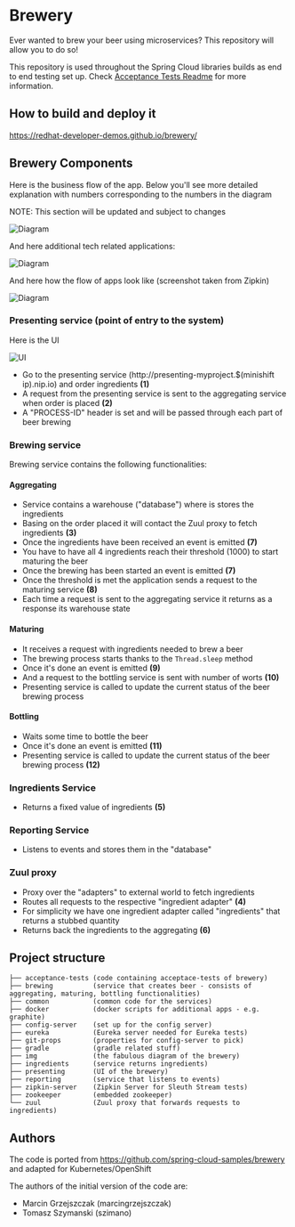 
# Brewery

Ever wanted to brew your beer using microservices? This repository will allow you to do so!

This repository is used throughout the Spring Cloud libraries builds as end to end testing set up. Check
[Acceptance Tests Readme](acceptance-tests/README.md) for more information.

## How to build and deploy it 

https://redhat-developer-demos.github.io/brewery/ 


## Brewery Components

Here is the business flow of the app. Below you'll see more detailed explanation with numbers corresponding
to the numbers in the diagram

NOTE: This section will be updated and subject to changes

![Diagram](img/Brewery.png)

And here additional tech related applications:

![Diagram](img/Tech_apps.png)

And here how the flow of apps look like (screenshot taken from Zipkin)

![Diagram](img/Dependency_graph.png)

### Presenting service (point of entry to the system)

Here is the UI

![UI](img/Brewery_UI.png)

- Go to the presenting service (http://presenting-myproject.$(minishift ip).nip.io) and order ingredients **(1)**
- A request from the presenting service is sent to the aggregating service when order is placed **(2)**
- A "PROCESS-ID" header is set and will be passed through each part of beer brewing

### Brewing service

Brewing service contains the following functionalities:

#### Aggregating

- Service contains a warehouse ("database") where is stores the ingredients
- Basing on the order placed it will contact the Zuul proxy to fetch ingredients **(3)**
- Once the ingredients have been received an event is emitted **(7)**
- You have to have all 4 ingredients reach their threshold (1000) to start maturing the beer 
- Once the brewing has been started an event is emitted **(7)**
- Once the threshold is met the application sends a request to the maturing service **(8)**
- Each time a request is sent to the aggregating service it returns as a response its warehouse state

#### Maturing

- It receives a request with ingredients needed to brew a beer
- The brewing process starts thanks to the `Thread.sleep` method
- Once it's done an event is emitted **(9)** 
- And a request to the bottling service is sent with number of worts **(10)**
- Presenting service is called to update the current status of the beer brewing process

#### Bottling

- Waits some time to bottle the beer
- Once it's done an event is emitted **(11)** 
- Presenting service is called to update the current status of the beer brewing process **(12)**

### Ingredients Service

- Returns a fixed value of ingredients **(5)**

### Reporting Service

- Listens to events and stores them in the "database"

### Zuul proxy

- Proxy over the "adapters" to external world to fetch ingredients
- Routes all requests to the respective "ingredient adapter" **(4)**
- For simplicity we have one ingredient adapter called "ingredients" that returns a stubbed quantity
- Returns back the ingredients to the aggregating **(6)**

## Project structure

```
├── acceptance-tests (code containing acceptace-tests of brewery)
├── brewing          (service that creates beer - consists of aggregating, maturing, bottling functionalities)
├── common           (common code for the services)
├── docker           (docker scripts for additional apps - e.g. graphite)
├── config-server    (set up for the config server)
├── eureka           (Eureka server needed for Eureka tests)
├── git-props        (properties for config-server to pick)
├── gradle           (gradle related stuff)
├── img              (the fabulous diagram of the brewery)
├── ingredients      (service returns ingredients)
├── presenting       (UI of the brewery)
├── reporting        (service that listens to events)
├── zipkin-server    (Zipkin Server for Sleuth Stream tests)
├── zookeeper        (embedded zookeeper)
└── zuul             (Zuul proxy that forwards requests to ingredients)
```

## Authors

The code is ported from https://github.com/spring-cloud-samples/brewery and adapted for Kubernetes/OpenShift

The authors of the initial version of the code are:
- Marcin Grzejszczak (marcingrzejszczak)
- Tomasz Szymanski (szimano)

